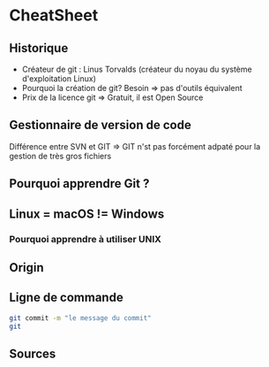 # CheatSheet

## Historique
- Créateur de git : Linus Torvalds (créateur du noyau du système d'exploitation Linux)
- Pourquoi la création de git? Besoin => pas d'outils équivalent
- Prix de la licence git => Gratuit, il est Open Source

## Gestionnaire de version de code
Différence entre SVN et GIT => GIT n'st pas forcément adpaté pour la gestion de très gros fichiers

## Pourquoi apprendre Git ?

## Linux = macOS != Windows

### Pourquoi apprendre à utiliser UNIX

## Origin

## Ligne de commande

``` bash 
git commit -m "le message du commit"
git 

```

## Sources
